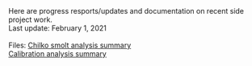 <body>Here are progress resports/updates and documentation on recent side project work.</body>     
<br>
<body>Last update: February 1, 2021</body>
<br>
<br>
<body>Files:</body>
<a href="calibration_doc.html">Chilko smolt analysis summary</a>
<br>
<a href="calibration_doc.html">Calibration analysis summary</a>
